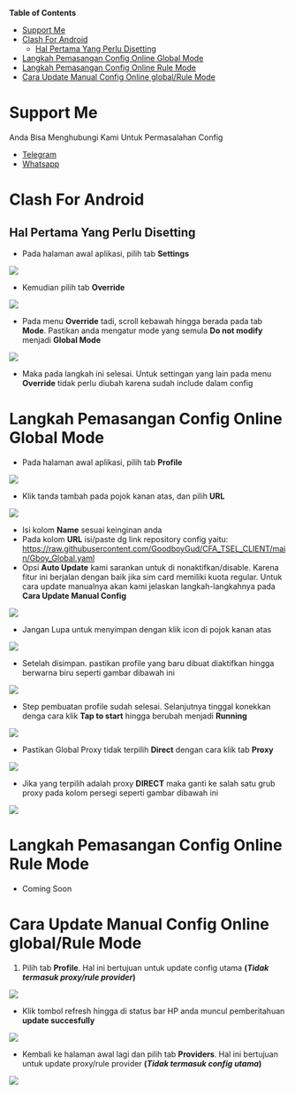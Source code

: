 **Table of Contents**

- [Support Me](#support-me)
- [Clash For Android](#clash-for-android)
  - [Hal Pertama Yang Perlu Disetting](#hal-pertama-yang-perlu-disetting)
- [Langkah Pemasangan Config Online Global Mode](#langkah-pemasangan-config-online-global-mode)
- [Langkah Pemasangan Config Online Rule Mode](#langkah-pemasangan-config-online-rule-mode)
- [Cara Update Manual Config Online global/Rule Mode](#cara-update-manual-config-online-global/rule-mode)


# Support Me
Anda Bisa Menghubungi Kami Untuk Permasalahan Config
- [Telegram](https://t.me/AfthonPc)
- [Whatsapp](https://wa.me/6285334821022)


# Clash For Android

## Hal Pertama Yang Perlu Disetting

- Pada halaman awal aplikasi, pilih tab **Settings**

<img src="https://raw.githubusercontent.com/GoodboyGud/CFA_TSEL_CLIENT/main/assets/setting1.jpg" border="0">

- Kemudian pilih tab **Override**

<img src="https://raw.githubusercontent.com/GoodboyGud/CFA_TSEL_CLIENT/main/assets/setting2.jpg" border="0">

- Pada menu **Override** tadi, scroll kebawah hingga berada pada tab **Mode**. Pastikan anda mengatur mode yang semula **Do not modify** menjadi **Global Mode**

<img src="https://raw.githubusercontent.com/GoodboyGud/CFA_TSEL_CLIENT/main/assets/setting3.jpg" border="0">

- Maka pada langkah ini selesai. Untuk settingan yang lain pada menu **Override** tidak perlu diubah karena sudah include dalam config


# Langkah Pemasangan Config Online Global Mode

- Pada halaman awal aplikasi, pilih tab **Profile**

<img src="https://raw.githubusercontent.com/GoodboyGud/CFA_TSEL_CLIENT/main/assets/import1.jpg" border="0">

- Klik tanda tambah pada pojok kanan atas, dan pilih **URL**

<img src="https://raw.githubusercontent.com/GoodboyGud/CFA_TSEL_CLIENT/main/assets/import2.jpg" border="0">

- Isi kolom **Name** sesuai keinginan anda
- Pada kolom **URL** isi/paste dg link repository config yaitu: https://raw.githubusercontent.com/GoodboyGud/CFA_TSEL_CLIENT/main/Gboy_Global.yaml
- Opsi **Auto Update** kami sarankan untuk di nonaktifkan/disable. Karena fitur ini berjalan dengan baik jika sim card memiliki kuota regular. Untuk cara update manualnya akan kami jelaskan langkah-langkahnya pada **Cara Update Manual Config**

<img src="https://raw.githubusercontent.com/GoodboyGud/CFA_TSEL_CLIENT/main/assets/import3.jpg" border="0">

- Jangan Lupa untuk menyimpan dengan klik icon di pojok kanan atas

<img src="https://raw.githubusercontent.com/GoodboyGud/CFA_TSEL_CLIENT/main/assets/import4.jpg" border="0">

- Setelah disimpan. pastikan profile yang baru dibuat diaktifkan hingga berwarna biru seperti gambar dibawah ini

<img src="https://raw.githubusercontent.com/GoodboyGud/CFA_TSEL_CLIENT/main/assets/import5.jpg" border="0">

- Step pembuatan profile sudah selesai. Selanjutnya tinggal konekkan denga cara klik **Tap to start** hingga berubah menjadi **Running**

<img src="https://raw.githubusercontent.com/GoodboyGud/CFA_TSEL_CLIENT/main/assets/active1.jpg" border="0">

- Pastikan Global Proxy tidak terpilih **Direct** dengan cara klik tab **Proxy**

<img src="https://raw.githubusercontent.com/GoodboyGud/CFA_TSEL_CLIENT/main/assets/active2.jpg" border="0">

- Jika yang terpilih adalah proxy **DIRECT** maka ganti ke salah satu grub proxy pada kolom persegi seperti gambar dibawah ini

<img src="https://raw.githubusercontent.com/GoodboyGud/CFA_TSEL_CLIENT/main/assets/active3.jpg" border="0">


# Langkah Pemasangan Config Online Rule Mode

- Coming Soon



# Cara Update Manual Config Online global/Rule Mode

1. Pilih tab **Profile**. Hal ini bertujuan untuk update config utama **(_Tidak termasuk proxy/rule provider_)**

<img src="https://raw.githubusercontent.com/GoodboyGud/CFA_TSEL_CLIENT/main/assets/update1.jpg" border="0">

- Klik tombol refresh hingga di status bar HP anda muncul pemberitahuan **update succesfully**

<img src="https://raw.githubusercontent.com/GoodboyGud/CFA_TSEL_CLIENT/main/assets/update2.jpg" border="0">

- Kembali ke halaman awal lagi dan pilih tab **Providers**. Hal ini bertujuan untuk update proxy/rule provider **(_Tidak termasuk config utama_)**

<img src="https://raw.githubusercontent.com/GoodboyGud/CFA_TSEL_CLIENT/main/assets/update3.jpg" border="0">
